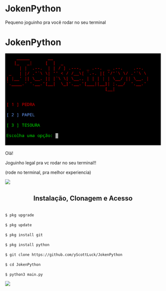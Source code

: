 # JokenPython
Pequeno joguinho pra você rodar no seu terminal
# JokenPython


![foto](https://github.com/yScottLuck/JokenPython/blob/main/Screenshot_2021-11-25-07-21-40-1.png)

Olá!

Joguinho legal pra vc rodar no seu terminal!!

(rode no terminal, pra melhor experiencia)

![](https://camo.githubusercontent.com/71b837571c48af3aa60a73dbc9d5936aa359d78efbfa8a6743cbbbc16b80ef4d/68747470733a2f2f63646e2e646973636f72646170702e636f6d2f6174746163686d656e74732f3830353930323039333930363630383138362f3830353931333937323533353539303932322f74656e6f722e676966)

<h2 align="center">Instalação, Clonagem e Acesso</h2>

```

$ pkg upgrade

$ pkg update

$ pkg install git

$ pkg install python

$ git clone https://github.com/yScottLuck/JokenPython

$ cd JokenPython

$ python3 main.py

```

![](https://camo.githubusercontent.com/71b837571c48af3aa60a73dbc9d5936aa359d78efbfa8a6743cbbbc16b80ef4d/68747470733a2f2f63646e2e646973636f72646170702e636f6d2f6174746163686d656e74732f3830353930323039333930363630383138362f3830353931333937323533353539303932322f74656e6f722e676966)
